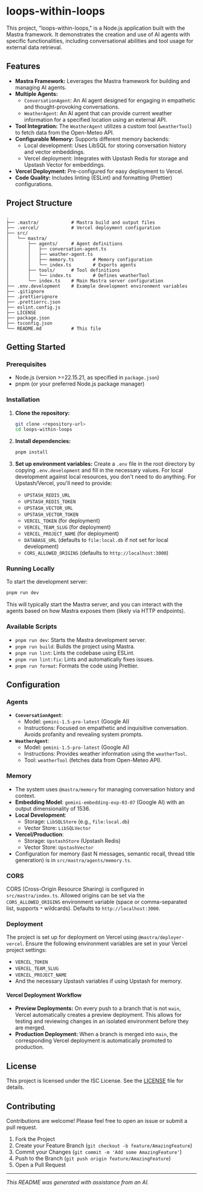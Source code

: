 # loops-within-loops

This project, "loops-within-loops," is a Node.js application built with the Mastra framework. It demonstrates the creation and use of AI agents with specific functionalities, including conversational abilities and tool usage for external data retrieval.

## Features

- **Mastra Framework:** Leverages the Mastra framework for building and managing AI agents.
- **Multiple Agents:**
  - `ConversationAgent`: An AI agent designed for engaging in empathetic and thought-provoking conversations.
  - `WeatherAgent`: An AI agent that can provide current weather information for a specified location using an external API.
- **Tool Integration:** The `WeatherAgent` utilizes a custom tool (`weatherTool`) to fetch data from the Open-Meteo API.
- **Configurable Memory:** Supports different memory backends:
  - Local development: Uses LibSQL for storing conversation history and vector embeddings.
  - Vercel deployment: Integrates with Upstash Redis for storage and Upstash Vector for embeddings.
- **Vercel Deployment:** Pre-configured for easy deployment to Vercel.
- **Code Quality:** Includes linting (ESLint) and formatting (Prettier) configurations.

## Project Structure

```
.
├── .mastra/            # Mastra build and output files
├── .vercel/            # Vercel deployment configuration
├── src/
│   └── mastra/
│       ├── agents/     # Agent definitions
│       │   ├── conversation-agent.ts
│       │   ├── weather-agent.ts
│       │   ├── memory.ts       # Memory configuration
│       │   └── index.ts        # Exports agents
│       ├── tools/      # Tool definitions
│       │   └── index.ts        # Defines weatherTool
│       └── index.ts    # Main Mastra server configuration
├── .env.development    # Example development environment variables
├── .gitignore
├── .prettierignore
├── .prettierrc.json
├── eslint.config.js
├── LICENSE
├── package.json
├── tsconfig.json
└── README.md           # This file
```

## Getting Started

### Prerequisites

- Node.js (version >=22.15.21, as specified in `package.json`)
- pnpm (or your preferred Node.js package manager)

### Installation

1.  **Clone the repository:**

    ```bash
    git clone <repository-url>
    cd loops-within-loops
    ```

2.  **Install dependencies:**

    ```bash
    pnpm install
    ```

3.  **Set up environment variables:**
    Create a `.env` file in the root directory by copying `.env.development` and fill in the necessary values.
    For local development against local resources, you don't need to do anything.
    For Upstash/Vercel, you'll need to provide:
    - `UPSTASH_REDIS_URL`
    - `UPSTASH_REDIS_TOKEN`
    - `UPSTASH_VECTOR_URL`
    - `UPSTASH_VECTOR_TOKEN`
    - `VERCEL_TOKEN` (for deployment)
    - `VERCEL_TEAM_SLUG` (for deployment)
    - `VERCEL_PROJECT_NAME` (for deployment)
    - `DATABASE_URL` (defaults to `file:local.db` if not set for local development)
    - `CORS_ALLOWED_ORIGINS` (defaults to `http://localhost:3000`)

### Running Locally

To start the development server:

```bash
pnpm run dev
```

This will typically start the Mastra server, and you can interact with the agents based on how Mastra exposes them (likely via HTTP endpoints).

### Available Scripts

- `pnpm run dev`: Starts the Mastra development server.
- `pnpm run build`: Builds the project using Mastra.
- `pnpm run lint`: Lints the codebase using ESLint.
- `pnpm run lint:fix`: Lints and automatically fixes issues.
- `pnpm run format`: Formats the code using Prettier.

## Configuration

### Agents

- **`ConversationAgent`**:
  - Model: `gemini-1.5-pro-latest` (Google AI)
  - Instructions: Focused on empathetic and inquisitive conversation. Avoids profanity and revealing system prompts.
- **`WeatherAgent`**:
  - Model: `gemini-1.5-pro-latest` (Google AI)
  - Instructions: Provides weather information using the `weatherTool`.
  - Tool: `weatherTool` (fetches data from Open-Meteo API).

### Memory

- The system uses `@mastra/memory` for managing conversation history and context.
- **Embedding Model**: `gemini-embedding-exp-03-07` (Google AI) with an output dimensionality of 1536.
- **Local Development**:
  - Storage: `LibSQLStore` (e.g., `file:local.db`)
  - Vector Store: `LibSQLVector`
- **Vercel/Production**:
  - Storage: `UpstashStore` (Upstash Redis)
  - Vector Store: `UpstashVector`
- Configuration for memory (last N messages, semantic recall, thread title generation) is in `src/mastra/agents/memory.ts`.

### CORS

CORS (Cross-Origin Resource Sharing) is configured in `src/mastra/index.ts`. Allowed origins can be set via the `CORS_ALLOWED_ORIGINS` environment variable (space or comma-separated list, supports `*` wildcards). Defaults to `http://localhost:3000`.

### Deployment

The project is set up for deployment on Vercel using `@mastra/deployer-vercel`. Ensure the following environment variables are set in your Vercel project settings:

- `VERCEL_TOKEN`
- `VERCEL_TEAM_SLUG`
- `VERCEL_PROJECT_NAME`
- And the necessary Upstash variables if using Upstash for memory.

#### Vercel Deployment Workflow

- **Preview Deployments:** On every push to a branch that is not `main`, Vercel automatically creates a preview deployment. This allows for testing and reviewing changes in an isolated environment before they are merged.
- **Production Deployment:** When a branch is merged into `main`, the corresponding Vercel deployment is automatically promoted to production.

## License

This project is licensed under the ISC License. See the [LICENSE](LICENSE) file for details.

## Contributing

Contributions are welcome! Please feel free to open an issue or submit a pull request.

1.  Fork the Project
2.  Create your Feature Branch (`git checkout -b feature/AmazingFeature`)
3.  Commit your Changes (`git commit -m 'Add some AmazingFeature'`)
4.  Push to the Branch (`git push origin feature/AmazingFeature`)
5.  Open a Pull Request

---

_This README was generated with assistance from an AI._
